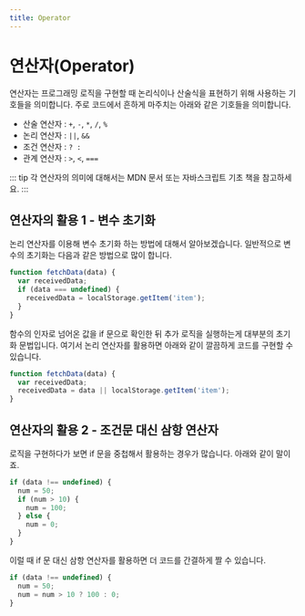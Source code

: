 ```yaml
---
title: Operator
---
```


# 연산자(Operator)

연산자는 프로그래밍 로직을 구현할 때 논리식이나 산술식을 표현하기 위해 사용하는 기호들을 의미합니다. 주로 코드에서 흔하게 마주치는 아래와 같은 기호들을 의미합니다.

- 산술 연산자 : `+`, `-`, `*`, `/`, `%`
- 논리 연산자 : `||`, `&&`
- 조건 연산자 : `? :`
- 관계 연산자 : `>`, `<`, `===`

::: tip
각 연산자의 의미에 대해서는 MDN 문서 또는 자바스크립트 기초 책을 참고하세요.
:::

## 연산자의 활용 1 - 변수 초기화

논리 연산자를 이용해 변수 초기화 하는 방법에 대해서 알아보겠습니다. 일반적으로 변수의 초기화는 다음과 같은 방법으로 많이 합니다.

```js {3-5}
function fetchData(data) {
  var receivedData;
  if (data === undefined) {
    receivedData = localStorage.getItem('item');
  }
}
```

함수의 인자로 넘어온 값을 if 문으로 확인한 뒤 추가 로직을 실행하는게 대부분의 초기화 문법입니다. 여기서 논리 연산자를 활용하면 아래와 같이 깔끔하게 코드를 구현할 수 있습니다.

```js {3}
function fetchData(data) {
  var receivedData;
  receivedData = data || localStorage.getItem('item');
}
```

## 연산자의 활용 2 - 조건문 대신 삼항 연산자

로직을 구현하다가 보면 if 문을 중첩해서 활용하는 경우가 많습니다. 아래와 같이 말이죠.

```js {3-7}
if (data !== undefined) {
  num = 50;
  if (num > 10) {
    num = 100;
  } else {
    num = 0;
  }
}
```

이럴 때 if 문 대신 삼항 연산자를 활용하면 더 코드를 간결하게 짤 수 있습니다.

```js {3}
if (data !== undefined) {
  num = 50;
  num = num > 10 ? 100 : 0;
}
```